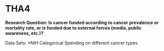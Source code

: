 # THA4

**Research Question: Is cancer funded according to cancer prevalence or mortality rate, or is funded due to external forces (media, public awareness, etc.)?**

Data Sets:
*NIH Categorical Spending on different cancer types
